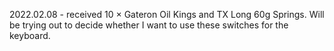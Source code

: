 2022.02.08 - received 10 × Gateron Oil Kings and TX Long 60g Springs. Will be trying out to decide whether I want to use these switches for the keyboard.

